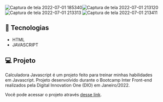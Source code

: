 ![Captura de tela 2022-07-01 185340](https://user-images.githubusercontent.com/94997593/176980103-c5db64e5-8bfa-4113-b690-d7f566e32516.jpg)![Captura de tela 2022-07-01 213120](https://user-images.githubusercontent.com/94997593/176980105-bc0bbff0-b4c9-4181-a836-036450f792fc.jpg)
![Captura de tela 2022-07-01 213313](https://user-images.githubusercontent.com/94997593/176980106-747197a0-ef9b-4732-b73f-c2f1d3147d28.jpg)
![Captura de tela 2022-07-01 213411](https://user-images.githubusercontent.com/94997593/176980107-f59165ee-0bd8-4baf-bc4e-c2787eabfa6d.jpg)


## 🚀 Tecnologias
- HTML
- JAVASCRIPT


## 💻 Projeto
Calculadora Javascript é um projeto feito para treinar minhas habilidades em Javascript. Projeto desenvolvido durante o Bootcamp Inter Front-end realizados pela Digital Innovation One (DIO) em Janeiro/2022.

Você pode acessar o projeto através [desse link](https://andresa-alves-ribeiro.github.io/global-labs/).


